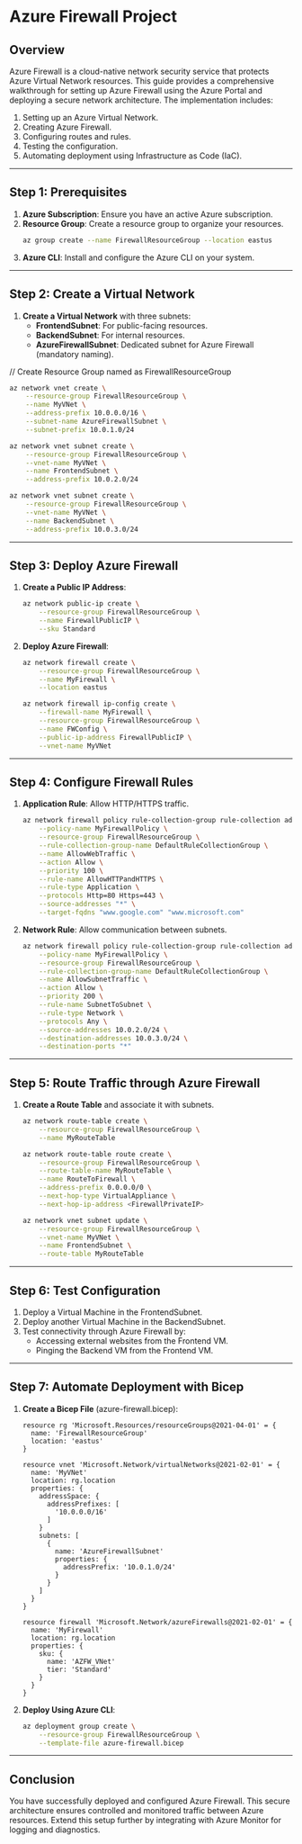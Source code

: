 # Azure Firewall Project

## Overview
Azure Firewall is a cloud-native network security service that protects Azure Virtual Network resources. This guide provides a comprehensive walkthrough for setting up Azure Firewall using the Azure Portal and deploying a secure network architecture. The implementation includes:

1. Setting up an Azure Virtual Network.
2. Creating Azure Firewall.
3. Configuring routes and rules.
4. Testing the configuration.
5. Automating deployment using Infrastructure as Code (IaC).

---

## Step 1: Prerequisites
1. **Azure Subscription**: Ensure you have an active Azure subscription.
2. **Resource Group**: Create a resource group to organize your resources.
   ```bash
   az group create --name FirewallResourceGroup --location eastus
   ```
3. **Azure CLI**: Install and configure the Azure CLI on your system.

---

## Step 2: Create a Virtual Network
1. **Create a Virtual Network** with three subnets:
   - **FrontendSubnet**: For public-facing resources.
   - **BackendSubnet**: For internal resources.
   - **AzureFirewallSubnet**: Dedicated subnet for Azure Firewall (mandatory naming).

// Create Resource Group named as FirewallResourceGroup
   ```bash
   az network vnet create \
       --resource-group FirewallResourceGroup \
       --name MyVNet \
       --address-prefix 10.0.0.0/16 \
       --subnet-name AzureFirewallSubnet \
       --subnet-prefix 10.0.1.0/24

   az network vnet subnet create \
       --resource-group FirewallResourceGroup \
       --vnet-name MyVNet \
       --name FrontendSubnet \
       --address-prefix 10.0.2.0/24

   az network vnet subnet create \
       --resource-group FirewallResourceGroup \
       --vnet-name MyVNet \
       --name BackendSubnet \
       --address-prefix 10.0.3.0/24
   ```

---

## Step 3: Deploy Azure Firewall
1. **Create a Public IP Address**:
   ```bash
   az network public-ip create \
       --resource-group FirewallResourceGroup \
       --name FirewallPublicIP \
       --sku Standard
   ```

2. **Deploy Azure Firewall**:
   ```bash
   az network firewall create \
       --resource-group FirewallResourceGroup \
       --name MyFirewall \
       --location eastus

   az network firewall ip-config create \
       --firewall-name MyFirewall \
       --resource-group FirewallResourceGroup \
       --name FWConfig \
       --public-ip-address FirewallPublicIP \
       --vnet-name MyVNet
   ```

---

## Step 4: Configure Firewall Rules
1. **Application Rule**: Allow HTTP/HTTPS traffic.
   ```bash
   az network firewall policy rule-collection-group rule-collection add-filter-collection \
       --policy-name MyFirewallPolicy \
       --resource-group FirewallResourceGroup \
       --rule-collection-group-name DefaultRuleCollectionGroup \
       --name AllowWebTraffic \
       --action Allow \
       --priority 100 \
       --rule-name AllowHTTPandHTTPS \
       --rule-type Application \
       --protocols Http=80 Https=443 \
       --source-addresses "*" \
       --target-fqdns "www.google.com" "www.microsoft.com"
   ```

2. **Network Rule**: Allow communication between subnets.
   ```bash
   az network firewall policy rule-collection-group rule-collection add-network-collection \
       --policy-name MyFirewallPolicy \
       --resource-group FirewallResourceGroup \
       --rule-collection-group-name DefaultRuleCollectionGroup \
       --name AllowSubnetTraffic \
       --action Allow \
       --priority 200 \
       --rule-name SubnetToSubnet \
       --rule-type Network \
       --protocols Any \
       --source-addresses 10.0.2.0/24 \
       --destination-addresses 10.0.3.0/24 \
       --destination-ports "*"
   ```

---

## Step 5: Route Traffic through Azure Firewall
1. **Create a Route Table** and associate it with subnets.
   ```bash
   az network route-table create \
       --resource-group FirewallResourceGroup \
       --name MyRouteTable

   az network route-table route create \
       --resource-group FirewallResourceGroup \
       --route-table-name MyRouteTable \
       --name RouteToFirewall \
       --address-prefix 0.0.0.0/0 \
       --next-hop-type VirtualAppliance \
       --next-hop-ip-address <FirewallPrivateIP>

   az network vnet subnet update \
       --resource-group FirewallResourceGroup \
       --vnet-name MyVNet \
       --name FrontendSubnet \
       --route-table MyRouteTable
   ```

---

## Step 6: Test Configuration
1. Deploy a Virtual Machine in the FrontendSubnet.
2. Deploy another Virtual Machine in the BackendSubnet.
3. Test connectivity through Azure Firewall by:
   - Accessing external websites from the Frontend VM.
   - Pinging the Backend VM from the Frontend VM.

---

## Step 7: Automate Deployment with Bicep
1. **Create a Bicep File** (azure-firewall.bicep):
   ```bicep
   resource rg 'Microsoft.Resources/resourceGroups@2021-04-01' = {
     name: 'FirewallResourceGroup'
     location: 'eastus'
   }

   resource vnet 'Microsoft.Network/virtualNetworks@2021-02-01' = {
     name: 'MyVNet'
     location: rg.location
     properties: {
       addressSpace: {
         addressPrefixes: [
           '10.0.0.0/16'
         ]
       }
       subnets: [
         {
           name: 'AzureFirewallSubnet'
           properties: {
             addressPrefix: '10.0.1.0/24'
           }
         }
       ]
     }
   }

   resource firewall 'Microsoft.Network/azureFirewalls@2021-02-01' = {
     name: 'MyFirewall'
     location: rg.location
     properties: {
       sku: {
         name: 'AZFW_VNet'
         tier: 'Standard'
       }
     }
   }
   ```

2. **Deploy Using Azure CLI**:
   ```bash
   az deployment group create \
       --resource-group FirewallResourceGroup \
       --template-file azure-firewall.bicep
   ```

---

## Conclusion
You have successfully deployed and configured Azure Firewall. This secure architecture ensures controlled and monitored traffic between Azure resources. Extend this setup further by integrating with Azure Monitor for logging and diagnostics.

